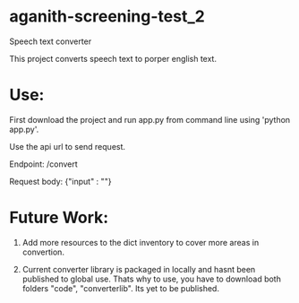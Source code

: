 # aganith-screening-test_2
Speech text converter

This project converts speech text to porper english text.

# Use:

First download the project and run app.py from command line using 'python app.py'. 

Use the api url to send request.

Endpoint: /convert

Request body: {"input" : "<Your text>"}

# Future Work:

1. Add more resources to the dict inventory to cover more areas in convertion.
   
2. Current converter library is packaged in locally and hasnt been published to global use. Thats why to use, you have to download both folders "code", "converterlib". 
   Its yet to be published.
